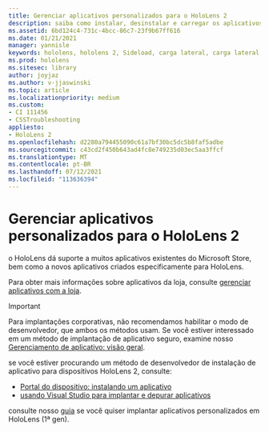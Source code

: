 ```yaml
---
title: Gerenciar aplicativos personalizados para o HoloLens 2
description: saiba como instalar, desinstalar e carregar os aplicativos personalizados do holographic em dispositivos HoloLens 2 usando o Portal do dispositivo e o Visual Studio.
ms.assetid: 6bd124c4-731c-4bcc-86c7-23f9b67ff616
ms.date: 01/21/2021
manager: yannisle
keywords: hololens, hololens 2, Sideload, carga lateral, carga lateral, loja, UWP, aplicativo, instalação
ms.prod: hololens
ms.sitesec: library
author: joyjaz
ms.author: v-jjaswinski
ms.topic: article
ms.localizationpriority: medium
ms.custom:
- CI 111456
- CSSTroubleshooting
appliesto:
- HoloLens 2
ms.openlocfilehash: d2280a794455090c61a7bf30bc5dc5b8faf5adbe
ms.sourcegitcommit: c43cd2f450b643ad4fc8e749235d03ec5aa3ffcf
ms.translationtype: MT
ms.contentlocale: pt-BR
ms.lasthandoff: 07/12/2021
ms.locfileid: "113636394"
---
```

# <a name="manage-custom-apps-for-hololens-2"></a>Gerenciar aplicativos personalizados para o HoloLens 2

o HoloLens dá suporte a muitos aplicativos existentes do Microsoft Store, bem como a novos aplicativos criados especificamente para HoloLens. 

Para obter mais informações sobre aplicativos da loja, consulte [gerenciar aplicativos com a loja](holographic-store-apps.md).

> [!IMPORTANT]
> Para implantações corporativas, não recomendamos habilitar o modo de desenvolvedor, que ambos os métodos usam. Se você estiver interessado em um método de implantação de aplicativo seguro, examine nosso [Gerenciamento de aplicativo: visão geral](app-deploy-overview.md).

se você estiver procurando um método de desenvolvedor de instalação de aplicativo para dispositivos HoloLens 2, consulte:

- [Portal do dispositivo: instalando um aplicativo](/windows/mixed-reality/develop/platform-capabilities-and-apis/using-the-windows-device-portal#installing-an-app)
- [usando Visual Studio para implantar e depurar aplicativos](/windows/mixed-reality/develop/platform-capabilities-and-apis/using-visual-studio)

consulte nosso [guia](holographic-custom-apps.md) se você quiser implantar aplicativos personalizados em HoloLens (1ª gen).
